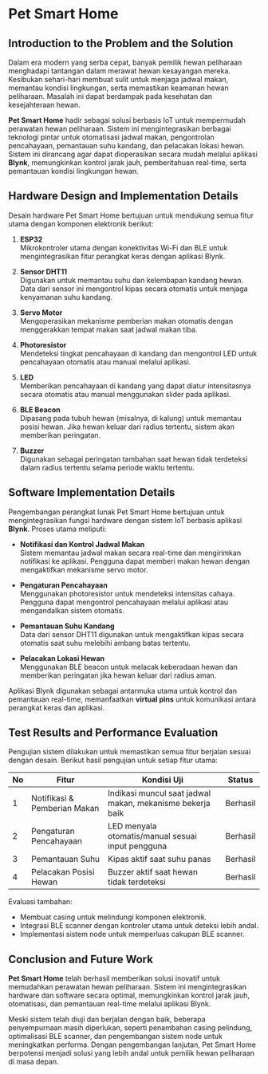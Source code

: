 # Pet Smart Home
## Introduction to the Problem and the Solution

Dalam era modern yang serba cepat, banyak pemilik hewan peliharaan menghadapi tantangan dalam merawat hewan kesayangan mereka. Kesibukan sehari-hari membuat sulit untuk menjaga jadwal makan, memantau kondisi lingkungan, serta memastikan keamanan hewan peliharaan. Masalah ini dapat berdampak pada kesehatan dan kesejahteraan hewan.

**Pet Smart Home** hadir sebagai solusi berbasis IoT untuk mempermudah perawatan hewan peliharaan. Sistem ini mengintegrasikan berbagai teknologi pintar untuk otomatisasi jadwal makan, pengontrolan pencahayaan, pemantauan suhu kandang, dan pelacakan lokasi hewan. Sistem ini dirancang agar dapat dioperasikan secara mudah melalui aplikasi **Blynk**, memungkinkan kontrol jarak jauh, pemberitahuan real-time, serta pemantauan kondisi lingkungan hewan.

## Hardware Design and Implementation Details

Desain hardware Pet Smart Home bertujuan untuk mendukung semua fitur utama dengan komponen elektronik berikut:

1. **ESP32**  
   Mikrokontroler utama dengan konektivitas Wi-Fi dan BLE untuk mengintegrasikan fitur perangkat keras dengan aplikasi Blynk.

2. **Sensor DHT11**  
   Digunakan untuk memantau suhu dan kelembapan kandang hewan. Data dari sensor ini mengontrol kipas secara otomatis untuk menjaga kenyamanan suhu kandang.

3. **Servo Motor**  
   Mengoperasikan mekanisme pemberian makan otomatis dengan menggerakkan tempat makan saat jadwal makan tiba.

4. **Photoresistor**  
   Mendeteksi tingkat pencahayaan di kandang dan mengontrol LED untuk pencahayaan otomatis atau manual melalui aplikasi.

5. **LED**  
   Memberikan pencahayaan di kandang yang dapat diatur intensitasnya secara otomatis atau manual menggunakan slider pada aplikasi.

6. **BLE Beacon**  
   Dipasang pada tubuh hewan (misalnya, di kalung) untuk memantau posisi hewan. Jika hewan keluar dari radius tertentu, sistem akan memberikan peringatan.

7. **Buzzer**  
   Digunakan sebagai peringatan tambahan saat hewan tidak terdeteksi dalam radius tertentu selama periode waktu tertentu.

## Software Implementation Details

Pengembangan perangkat lunak Pet Smart Home bertujuan untuk mengintegrasikan fungsi hardware dengan sistem IoT berbasis aplikasi **Blynk**. Proses utama meliputi:

- **Notifikasi dan Kontrol Jadwal Makan**  
  Sistem memantau jadwal makan secara real-time dan mengirimkan notifikasi ke aplikasi. Pengguna dapat memberi makan hewan dengan mengaktifkan mekanisme servo motor.

- **Pengaturan Pencahayaan**  
  Menggunakan photoresistor untuk mendeteksi intensitas cahaya. Pengguna dapat mengontrol pencahayaan melalui aplikasi atau mengandalkan sistem otomatis.

- **Pemantauan Suhu Kandang**  
  Data dari sensor DHT11 digunakan untuk mengaktifkan kipas secara otomatis saat suhu melebihi ambang batas tertentu.

- **Pelacakan Lokasi Hewan**  
  Menggunakan BLE beacon untuk melacak keberadaan hewan dan memberikan peringatan jika hewan keluar dari radius aman.

Aplikasi Blynk digunakan sebagai antarmuka utama untuk kontrol dan pemantauan real-time, memanfaatkan **virtual pins** untuk komunikasi antara perangkat keras dan aplikasi.

## Test Results and Performance Evaluation

Pengujian sistem dilakukan untuk memastikan semua fitur berjalan sesuai dengan desain. Berikut hasil pengujian untuk setiap fitur utama:

| No | Fitur                       | Kondisi Uji                                              | Status   |
|----|-----------------------------|----------------------------------------------------------|----------|
| 1  | Notifikasi & Pemberian Makan| Indikasi muncul saat jadwal makan, mekanisme bekerja baik| Berhasil |
| 2  | Pengaturan Pencahayaan      | LED menyala otomatis/manual sesuai input pengguna        | Berhasil |
| 3  | Pemantauan Suhu             | Kipas aktif saat suhu panas                              | Berhasil |
| 4  | Pelacakan Posisi Hewan      | Buzzer aktif saat hewan tidak terdeteksi                | Berhasil |

Evaluasi tambahan:
- Membuat casing untuk melindungi komponen elektronik.
- Integrasi BLE scanner dengan kontroler utama untuk deteksi lebih andal.
- Implementasi sistem node untuk memperluas cakupan BLE scanner.

## Conclusion and Future Work

**Pet Smart Home** telah berhasil memberikan solusi inovatif untuk memudahkan perawatan hewan peliharaan. Sistem ini mengintegrasikan hardware dan software secara optimal, memungkinkan kontrol jarak jauh, otomatisasi, dan pemantauan real-time melalui aplikasi Blynk.

Meski sistem telah diuji dan berjalan dengan baik, beberapa penyempurnaan masih diperlukan, seperti penambahan casing pelindung, optimalisasi BLE scanner, dan pengembangan sistem node untuk meningkatkan performa. Dengan pengembangan lanjutan, Pet Smart Home berpotensi menjadi solusi yang lebih andal untuk pemilik hewan peliharaan di masa depan.
